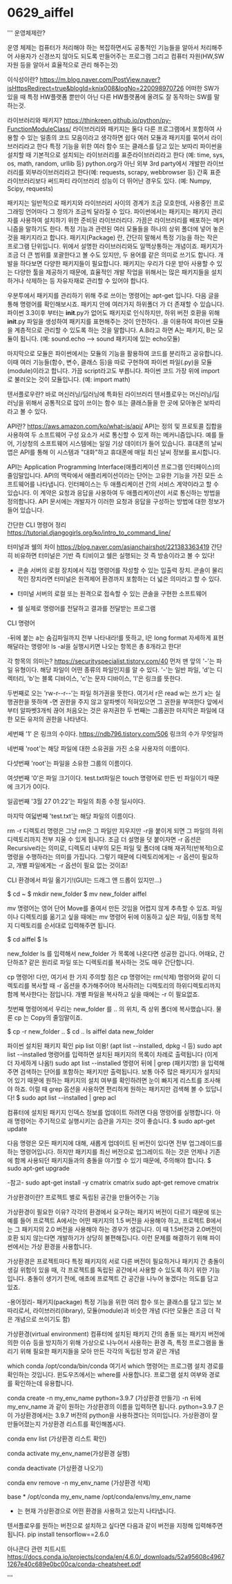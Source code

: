 # 0629_aiffel

'''
운영체제란?

운영 체제는 컴퓨터가 처리해야 하는 복잡하면서도 공통적인 기능들을 알아서 처리해주어 사용자가 신경쓰지 않아도 되도록 만들어주는 프로그램
그리고 컴퓨터 자원(HW,SW 자원 등을 알아서 효율적으로 관리 해주는것)

이식성이란? https://m.blog.naver.com/PostView.naver?isHttpsRedirect=true&blogId=knix008&logNo=220098970726
어떠한 SW가 있을 때 특정 HW플랫폼 뿐만이 아닌 다른 HW플랫폼에 올려도 잘 동작하는 SW를 말하는것.

라이브러리와 패키지? https://thinkreen.github.io/python/py-FunctionModuleClass/
라이브러리와 패키지는 둘다 다른 프로그램에서 포함하여 사용할 수 있는 일종의 코드 모음이라고 생각하면 쉽다
여러 모듈과 패키지를 묶어서 라이브러리라고 한다
특정 기능을 위한 여러 함수 또는 클래스를 담고 있는 보따리
파이썬을 설치할 때 기본적으로 설치되는 라이브러리를 표준라이브러리라고 한다 (예: time, sys, os, math, random, urllib 등)
python.org가 아닌 외부 3rd party에서 개발한 라이브러리를 외부라이브러리라고 한다(예: requests, scrapy, webbrowser 등)
간혹 표준라이브러리보다 써드파티 라이브러리 성능이 더 뛰어난 경우도 있다. (예: Numpy, Scipy, requests)

패키지는 일반적으로 패키지와 라이브러리 사이의 경계가 조금 모호한데, 사용중인 프로그래밍 언어마다 그 정의가 조금씩 달라질 수 있다. 
파이썬에서는 패키지는 패키지 관리자를 사용하여 설치하기 위한 준비된 라이브러리다. 가끔은 라이브러리를 배포하는 메커니즘을 말하기도 한다.
특정 기능과 관련된 여러 모듈들을 하나의 상위 폴더에 넣어 놓은 것을 패키지라고 합니다.
패키지(Package) 란, 간단히 말해서 특정 기능을 하는 작은 프로그램 단위입니다. 위에서 설명한 라이브러리와도 일맥상통하는 개념이죠. 
패키지가 조금 더 큰 범위를 포괄한다고 볼 수도 있지만, 두 용어를 같은 의미로 쓰기도 합니다.
개발을 하다보면 다양한 패키지들이 필요합니다. 패키지는 우리가 다운 받아 사용할 수 있는 다양한 툴을 제공하기 때문에, 
효율적인 개발 작업을 위해서는 많은 패키지들을 설치하거나 삭제하는 등 자유자재로 관리할 수 있어야 합니다.

우분투에서 패키지를 관리하기 위해 주로 쓰이는 명령어는 apt-get 입니다. 다음 글을 통해 명령어를 확인해보시죠.
패키지 안에 여러가지 하위폴더 가 더 존재할 수 있습니다.
파이썬 3.3이후 부터는 __init__.py가 없어도 패키지로 인식하지만, 하위 버전 호환을 위해 __init__.py 파일을 생성하여 패키지를 표현해주는 것이 안전하다.
.을 이용하여 파이썬 모듈을 계층적으로 관리할 수 있도록 하는 것을 말합니다.
A.B라고 하면 A는 패키지, B는 모듈이 됩니다. (예: sound.echo –> sound 패키지에 있는 echo모듈)

마지막으로 모듈은 파이썬에서는 모듈의 기능을 활용하여 코드를 분리하고 공유합니다. 이때 여러 기능들(함수, 변수, 클래스 등)을 따로 구현하여 파이썬 파일(.py)을 모듈(module)이라고 합니다. 
가끔 script라고도 부릅니다.
파이썬 코드 가장 위에 import로 불러오는 것이 모듈입니다. (예: import math)


텐서플로우란?
바로 머신러닝/딥러닝에 특화된 라이브러리
텐서플로우는 머신러닝/딥러닝을 위해서 공통적으로 많이 쓰이는 함수 또는 클래스들을 한 곳에 모아놓은 보따리라고 볼 수 있다.

API란? https://aws.amazon.com/ko/what-is/api/
API는 정의 및 프로토콜 집합을 사용하여 두 소프트웨어 구성 요소가 서로 통신할 수 있게 하는 메커니즘입니다. 예를 들어, 기상청의 소프트웨어 시스템에는 일일 기상 데이터가 들어 있습니다. 
휴대폰의 날씨 앱은 API를 통해 이 시스템과 "대화"하고 휴대폰에 매일 최신 날씨 정보를 표시합니다.

API는 Application Programming Interface(애플리케이션 프로그램 인터페이스)의 줄임말입니다. API의 맥락에서 애플리케이션이라는 단어는 고유한 기능을 가진 모든 소프트웨어를 나타냅니다. 
인터페이스는 두 애플리케이션 간의 서비스 계약이라고 할 수 있습니다. 
이 계약은 요청과 응답을 사용하여 두 애플리케이션이 서로 통신하는 방법을 정의합니다. API 문서에는 개발자가 이러한 요청과 응답을 구성하는 방법에 대한 정보가 들어 있습니다.

간단한 CLI 명령어 정리 https://tutorial.djangogirls.org/ko/intro_to_command_line/

터미널과 쉘의 차이 https://blog.naver.com/asianchairshot/221383363419
간단히 비유하면 터미널은 기반 즉 티비이고 쉘은 실행되는 것 즉 방송이라고 볼 수 있다!

- 콘솔
서버의 로컬 장치에서 직접 명령어를 작성할 수 있는 입출력 장치. 콘솔이 물리적인 장치라면 터미널은 원격제어 환경까지 포함하는 더 넓은 의미라고 할 수 있다.

- 터미널
서버의 로컬 또는 원격으로 접속할 수 있는 콘솔을 구현한 소프트웨어

- 쉘
실제로 명령어를 전달하고 결과를 전달받는 프로그램

CLI 명령어

-뒤에 붙는 a는 숨김파일까지 전부 나타내라!를 뜻하고, l은 long format 자세하게 표현해달라는 명령어!
ls -al을 실행시키면 나오는 항목은 총 8개라고 한다!

각 항목의 의미는? https://securityspecialist.tistory.com/40
먼저 맨 앞의 '-'는 파일 유형이다. 해당 파일이 어떤 종류의 파일인지를 알 수 있다. '-'는 일반 파일, 'd'는 디렉터리, 'b'는 블록 디바이스, 'c'는 문자 디바이스, 'l'은 링크를 뜻한다.

두번째로 오는 'rw-r--r--'는 파일 허가권을 뜻한다.
여기서 r은 read w는 쓰기 x는 실행권한을 뜻하며 -면 권한을 주지 않고 알파벳이 적혀있으면 그 권한을 부여한다 앞에서부터 알파벳3개씩 끊어 처음오는 것은 유저권한 두 번째는 그룹권한 마지막은 파일에 대한 모든 유저의 권한을 나타낸다. 

세번째 '1' 은 링크의 수이다. https://ndb796.tistory.com/506
링크의 수가 무엇일까

네번째 'root'는 해당 파일에 대한 소유권을 가진 소유 사용자의 이름이다.

다섯번째 'root'는 파일을 소유한 그룹의 이름이다.

여섯번째 '0'은 파일 크기이다. test.txt파일은 touch 명령어로 만든 빈 파일이기 때문에 크기가 0이다.

일곱번째 '3월 27 01:22'는 파일의 최종 수정 일시이다.

마지막 여덟번째 'test.txt'는 해당 파일의 이름이다.

rm -r 디렉토리 명령은 그냥 rm은 그 파일만 지우지만 -r을 붙이게 되면 그 파일의 하위 디렉토리까지 전부 지울 수 있게 됩니다.
조금 더 설명을 덧 붙이자면
-r 옵션은 Recursive라는 의미로, 디렉토리 내부의 모든 파일 및 폴더에 대해 재귀적(반복적)으로 명령을 수행하라는 의미를 가집니다. 
그렇기 때문에 디렉토리에게는 -r 옵션이 필요하고, 개별 파일에게는 -r 옵션이 필요 없는 것이죠!

CLI 환경에서 파일 옮기기!(GUI는 드래그 앤 드롭이 있지만...)

$ cd ~
$ mkdir new_folder
$ mv new_folder aiffel

mv 명령어는 영어 단어 Move를 줄여서 만든 것임을 어렵지 않게 추측할 수 있죠. 
파일이나 디렉토리를 옮기고 싶을 때에는 mv 명령어 뒤에 이동하고 싶은 파일, 이동할 목적지 디렉토리를 순서대로 입력해주면 됩니다.

$ cd aiffel
$ ls

new_folder
ls 를 입력해서 new_folder 가 목록에 나온다면 성공한 겁니다. 어때요, 간단하죠? 같은 원리로 파일 또는 디렉토리를 복사하는 것도 매우 간단합니다.

cp 명령어!
다만, 여기서 한 가지 주의할 점은 cp 명령어는 rm(삭제) 명령어와 같이 디렉토리를 복사할 때 -r 옵션을 추가해주어야 복사하려는 디렉토리의 하위디렉토리까지 함께 복사한다는 점입니다.
개별 파일을 복사하고 싶을 때에는 -r 이 필요없죠.

첫번째 명령어에서 우리는 new_folder 를 .. 의 위치, 즉 상위 폴더에 복사했습니다. 물론 cp 는 Copy의 줄임말이죠.

$ cp -r new_folder ..
$ cd ..
ls
aiffel  data  new_folder


파이썬 설치된 패키지 확인
pip list 이용! (apt list --installed, dpkg -l 등)
sudo apt list --installed 명령어를 입력하면 설치된 패키지의 목록이 차례로 출력됩니다 (이게 더 자세하게 나옴!)
sudo apt list --installed 명령어 뒤에 | grep (패키지명) 을 입력해주면 검색하는 단어를 포함하는 패키지만 출력됩니다. 
보통 아주 많은 패키지가 설치되어 있기 때문에 원하는 패키지의 설치 여부를 확인하려면 눈이 빠지게 리스트를 조사해야 하죠. 
이럴 때 grep 옵션을 사용하면 편리하게 원하는 패키지만 검색해 볼 수 있답니다!
$ sudo apt list --installed | grep acl

컴퓨터에 설치된 패키지 인덱스 정보를 업데이트 하려면 다음 명령어를 실행합니다. 아래 명령어는 주기적으로 실행시키는 습관을 가지는 것이 좋습니다.
$ sudo apt-get update

다음 명령은 모든 패키지에 대해, 새롭게 업데이트 된 버전이 있다면 전부 업그레이드를 하는 명령어입니다. 
하지만 패키지를 최신 버전으로 업그레이드 하는 것은 언제나 기존에 함께 사용되던 패키지들과의 충돌을 야기할 수 있기 때문에, 주의해야 합니다.
$ sudo apt-get upgrade

-참고-
sudo apt-get install -y cmatrix
cmatrix
sudo apt-get remove cmatrix

가상환경이란?
프로젝트 별로 독립된 공간을 만들어주는 기능

가상환경이 필요한 이유?
각각의 환경에서 요구하는 패키지 버전이 다르기 때문에
또는
예를 들어 프로젝트 A에서는 어떤 패키지의 1.5 버전을 사용해야 하고, 프로젝트 B에서는 그 패키지의 2.0 버전을 사용해야 하는 경우가 생깁니다. 
이 때 1.5버전과 2.0버전이 호환 되지 않는다면 개발하기가 상당히 불편해집니다. 이런 문제를 해결하기 위해 파이썬에서는 가상 환경을 사용합니다.

가상환경은 프로젝트마다 특정 패키지의 서로 다른 버전이 필요하거나 패키지 간 충돌이 생길 위험이 있을 때, 
각 프로젝트를 독립된 공간에서 사용할 수 있도록 하기 위한 기능입니다. 충돌이 생기기 전에, 애초에 프로젝트 간 공간을 나누어 놓겠다는 의도를 담고 있죠.

-용어정리-
패키지(package) 특정 기능을 위한 여러 함수 또는 클래스를 담고 있는 보따리로서, 라이브러리(library), 모듈(module)과 비슷한 개념 (다만 모듈은 조금 더 작은 개념으로 쓰이기도 함)

가상환경(virtual environment) 컴퓨터에 설치된 패키지 간의 충돌 또는 패키지 버전에 의한 이슈 등을 방지하기 위해 가상으로 나누어서 사용하는 환경 즉, 
특정 프로그램을 돌리기 위해 필요한 패키지들을 모아 만든 각각의 독립된 방과 같은 개념

which conda /opt/conda/bin/conda
여기서 which 명령어는 프로그램 설치 경로를 확인하는 것입니다. 윈도우즈에서는 where를 사용합니다. 프로그램 설치 여부와 경로를 확인하는데 유용합니다.

conda create -n my_env_name python=3.9.7 (가상환경 만들기)
-n 뒤에 my_env_name 과 같이 원하는 가상환경의 이름을 입력하면 됩니다. python=3.9.7 은 
이 가상환경에서는 3.9.7 버전의 python을 사용하겠다는 의미입니다. 가상환경이 잘 만들어졌는지 가상환경 리스트를 확인해봅시다.

conda env list (가상환경 리스트 확인)

conda activate my_env_name(가상환경 실헹)

conda deactivate (가상환경 나오기)

conda env remove -n my_env_name (가상환경 삭제)

base                  *  /opt/conda
my_env_name              /opt/conda/envs/my_env_name
* 는 현재 가상환경으로 어떤 환경을 사용하고 있는지 나타냅니다.

텐서플로우를 원하는 버전으로 설치하고 싶다면 다음과 같이 버전을 지정해 입력해주면 됩니다.
pip install tensorflow==2.6.0

아나콘다 관련 치트시트 https://docs.conda.io/projects/conda/en/4.6.0/_downloads/52a95608c49671267e40c689e0bc00ca/conda-cheatsheet.pdf


'''
